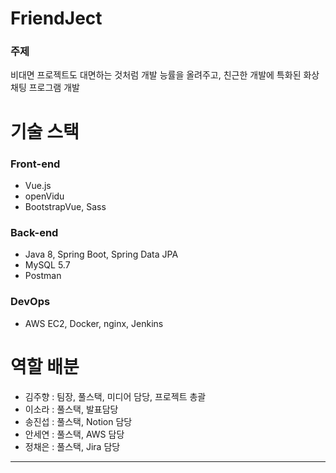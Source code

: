 # FriendJect
### 주제
비대면 프로젝트도 대면하는 것처럼 개발 능률을 올려주고, 친근한
개발에 특화된 화상 채팅 프로그램 개발
# 기술 스택
### Front-end
- Vue.js
- openVidu
- BootstrapVue, Sass
### Back-end
- Java 8, Spring Boot, Spring Data JPA
- MySQL 5.7
- Postman
### DevOps
- AWS EC2, Docker, nginx, Jenkins
# 역할 배분
- 김주향 : 팀장, 풀스택, 미디어 담당, 프로젝트 총괄
- 이소라 : 풀스택, 발표담당
- 송진섭 : 풀스택, Notion 담당
- 안세연 : 풀스택, AWS 담당
- 정채은 : 풀스택, Jira 담당

---

